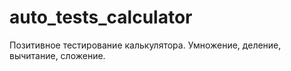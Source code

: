 # auto_tests_calculator
Позитивное тестирование калькулятора.
Умножение, деление, вычитание, сложение.

